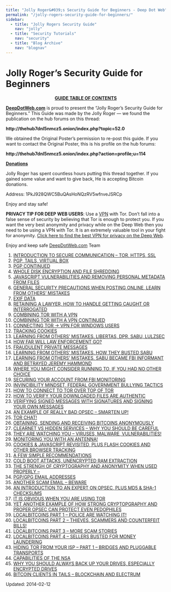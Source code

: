```yaml
---
title: "Jolly Roger&#039;s Security Guide for Beginners - Deep Dot Web"
permalink: "/jolly-rogers-security-guide-for-beginners/"
sidebar:
  - title: "Jolly Rogers Security Guide"
    nav: "jolly"
  - title: "Security Tutorials"
    nav: "security"
  - title: "Blog Archive"
    nav: "blognav"
---
```


<h1 class="name post-title entry-title" itemprop="name">Jolly Roger&#8217;s Security Guide for Beginners</h1>
<div class="clear"></div>
<div class="entry">
<div align="center"><span style="text-decoration: underline;"><strong>GUIDE TABLE OF CONTENTS</strong></span></div>
<p><a href="/"><strong>DeepDotWeb.com</strong></a> is proud to present the “Jolly Roger’s Security Guide for Beginners.” This Guide was made by the Jolly Roger &#8212; we found the publication on the hub forums on this thread:</p>
<p><strong>http://thehub7dnl5nmcz5.onion/index.php?topic=52.0</strong></p>
<p>We obtained the Original Poster’s permission to re-post this guide. If you want to contact the Original Poster, this is his profile on the hub forums:</p>
<p><strong>http://thehub7dnl5nmcz5.onion/index.php?action=profile;u=114</strong></p>
<p><span style="text-decoration: underline;"><strong>Donations</strong></span></p>
<p>Jolly Roger has spent countless hours putting this thread together. If you gained some value and want to give back, He is accepting Bitcoin donations.</p>
<p>Address: 1PkJ928QWC5BuQAsHoNQzRV5wfnveJSRCp</p>
<p>Enjoy and stay safe!</p>
<p><strong>PRIVACY TIP FOR DEEP WEB USERS</strong>: Use a <a href="/vpn-comparison-chart/">VPN</a> with Tor. Don’t fall into a false sense of security by believing that Tor is enough to protect you. If you want the very best anonymity and privacy while on the Deep Web then you need to be using a VPN with Tor. It is an extremely valuable tool in your fight for anonymity. <a href="/vpn-comparison-chart/">Click here to find the best VPN for privacy on the Deep Web</a>.</p>
<p>Enjoy and keep safe <a href="">DeepDotWeb.com</a> Team</p>
<ol>
<li><a href="/jolly-rogers-security-guide-for-beginners/introduction-to-secure-communication-tor-https-ssl/">INTRODUCTION TO SECURE COMMUNICATION &#8211; TOR, HTTPS, SSL</a></li>
<li><a href="/jolly-rogers-security-guide-for-beginners/pgp-tails-virtual-box/">PGP, TAILS, VIRTUAL BOX</a></li>
<li><a href="/jolly-rogers-security-guide-for-beginners/pgp-continued/">PGP CONTINUED</a></li>
<li><a href="/jolly-rogers-security-guide-for-beginners/whole-disk-encryption-and-file-shredding/">WHOLE DISK ENCRYPTION AND FILE SHREDDING</a></li>
<li><a href="/jolly-rogers-security-guide-for-beginners/javascript-vulnerabilities-and-removing-personal-metadata-from-files/">JAVASCRIPT VULNERABILITIES AND REMOVING PERSONAL METADATA FROM FILES</a></li>
<li><a href="/jolly-rogers-security-guide-for-beginners/general-security-precautions-when-posting-online-learn-from-others-mistakes/">GENERAL SECURITY PRECAUTIONS WHEN POSTING ONLINE, LEARN FROM OTHERS&#8217; MISTAKES</a></li>
<li><a href="/jolly-rogers-security-guide-for-beginners/exif-data/">EXIF DATA</a></li>
<li><a href="/jolly-rogers-security-guide-for-beginners/retaining-a-lawyer-how-to-handle-getting-caught-or-interrogated/">RETAINING A LAWYER, HOW TO HANDLE GETTING CAUGHT OR INTERROGATED</a></li>
<li><a href="/jolly-rogers-security-guide-for-beginners/combining-tor-with-a-vpn/">COMBINING TOR WITH A VPN</a></li>
<li><a href="/jolly-rogers-security-guide-for-beginners/combining-tor-with-a-vpn-continued/">COMBINING TOR WITH A VPN CONTINUED</a></li>
<li><a href="/jolly-rogers-security-guide-for-beginners/connecting-tor-vpn-for-windows-users/">CONNECTING TOR -&gt; VPN FOR WINDOWS USERS</a></li>
<li><a href="/jolly-rogers-security-guide-for-beginners/tracking-cookies/">TRACKING COOKIES</a></li>
<li><a href="/jolly-rogers-security-guide-for-beginners/learning-from-others-mistakes-libertas-dpr-sabu-lulzsec/">LEARNING FROM OTHERS&#8217; MISTAKES. LIBERTAS, DPR, SABU, LULZSEC</a></li>
<li><a href="/jolly-rogers-security-guide-for-beginners/how-far-will-law-enforcement-go/">HOW FAR WILL LAW ENFORCEMENT GO?</a></li>
<li><a href="/jolly-rogers-security-guide-for-beginners/fraudulent-private-messages/">FRAUDULENT PRIVATE MESSAGES</a></li>
<li><a href="/jolly-rogers-security-guide-for-beginners/learning-from-others-mistakes-how-they-busted-sabu/">LEARNING FROM OTHERS&#8217; MISTAKES. HOW THEY BUSTED SABU</a></li>
<li><a href="/jolly-rogers-security-guide-for-beginners/learning-from-others-mistakes-sabu-became-fbi-informant-and-betrayed-jeremy-hammond/">LEARNING FROM OTHERS&#8217; MISTAKES. SABU BECAME FBI INFORMANT AND BETRAYED JEREMY HAMMOND</a></li>
<li><a href="/jolly-rogers-security-guide-for-beginners/where-you-might-consider-running-to-if-you-had-no-other-choice/">WHERE YOU MIGHT CONSIDER RUNNING TO, IF YOU HAD NO OTHER CHOICE</a></li>
<li><a href="/jolly-rogers-security-guide-for-beginners/securing-your-account-from-fbi-monitoring/">SECURING YOUR ACCOUNT FROM FBI MONITORING</a></li>
<li><a href="/jolly-rogers-security-guide-for-beginners/invincibility-mindset-federal-government-bullying-tactics/">INVINCIBILITY MINDSET, FEDERAL GOVERNMENT BULLYING TACTICS</a></li>
<li><a href="/jolly-rogers-security-guide-for-beginners/how-to-connect-to-tor-over-top-of-tor/">HOW TO CONNECT TO TOR OVER TOP OF TOR</a></li>
<li><a href="/jolly-rogers-security-guide-for-beginners/how-to-verify-your-downloaded-files-are-authentic/">HOW TO VERIFY YOUR DOWNLOADED FILES ARE AUTHENTIC</a></li>
<li><a href="/jolly-rogers-security-guide-for-beginners/verifying-signed-messages-with-signatures-and-signing-your-own-messages/">VERIFYING SIGNED MESSAGES WITH SIGNATURES AND SIGNING YOUR OWN MESSAGES</a></li>
<li><a href="/jolly-rogers-security-guide-for-beginners/an-example-of-really-bad-opsec-smarten-up/">AN EXAMPLE OF REALLY BAD OPSEC &#8211; SMARTEN UP!</a></li>
<li><a href="/jolly-rogers-security-guide-for-beginners/tor-chat/">TOR CHAT!</a></li>
<li><a href="/jolly-rogers-security-guide-for-beginners/obtaining-sending-and-receiving-bitcoins-anonymously/">OBTAINING, SENDING AND RECEIVING BITCOINS ANONYMOUSLY</a></li>
<li><a href="/jolly-rogers-security-guide-for-beginners/clearnet-vs-hidden-services-why-you-should-be-careful/">CLEARNET VS HIDDEN SERVICES &#8211; WHY YOU SHOULD BE CAREFUL</a></li>
<li><a href="/jolly-rogers-security-guide-for-beginners/they-are-watching-you-viruses-malware-vulnerabilities/">THEY ARE WATCHING YOU &#8211; VIRUSES, MALWARE, VULNERABILITIES!</a></li>
<li><a href="/jolly-rogers-security-guide-for-beginners/monitoring-you-with-an-antenna/">MONITORING YOU WITH AN ANTENNA!</a></li>
<li><a href="/jolly-rogers-security-guide-for-beginners/cookies-javascript-revisited-plus-flash-cookies-and-other-browser-tracking/">COOKIES &amp; JAVASCRIPT REVISITED, PLUS FLASH COOKIES AND OTHER BROWSER TRACKING</a></li>
<li><a href="/jolly-rogers-security-guide-for-beginners/a-few-recommendations/">A FEW SIMPLE RECOMMENDATIONS</a></li>
<li><a href="/jolly-rogers-security-guide-for-beginners/cold-boot-attacks-unencrypted-ram-extraction/">COLD BOOT ATTACKS, UNENCRYPTED RAM EXTRACTION</a></li>
<li><a href="/jolly-rogers-security-guide-for-beginners/the-strengh-of-cryptography-and-anonymity-when-used-properly/">THE STRENGH OF CRYPTOGRAPHY AND ANONYMITY WHEN USED PROPERLY &#8211;</a></li>
<li><a href="/jolly-rogers-security-guide-for-beginners/pgpgpg-email-addresses/">PGP/GPG EMAIL ADDRESSES</a></li>
<li><a href="/jolly-rogers-security-guide-for-beginners/another-scam-email-beware/">ANOTHER SCAM EMAIL &#8211; BEWARE</a></li>
<li><a href="/jolly-rogers-security-guide-for-beginners/an-introduction-to-an-expert-on-opsec-plus-md5-sha-1-checksums/">AN INTRODUCTION TO AN EXPERT ON OPSEC, PLUS MD5 &amp; SHA-1 CHECKSUMS</a></li>
<li><a href="/jolly-rogers-security-guide-for-beginners/it-is-obvious-when-you-are-using-tor/">IT IS OBVIOUS WHEN YOU ARE USING TOR</a></li>
<li><a href="/jolly-rogers-security-guide-for-beginners/yet-another-example-of-how-strong-cryptopgraphy-and-proper-opsec-can-protect-even-pedophiles/">YET ANOTHER EXAMPLE OF HOW STRONG CRYPTOPGRAPHY AND PROPER OPSEC CAN PROTECT EVEN PEDOPHILES</a></li>
<li><a href="/jolly-rogers-security-guide-for-beginners/localbitcoins-part-1-police-are-watching-it/">LOCALBITCOINS PART 1 &#8211; POLICE ARE WATCHING IT!</a></li>
<li><a href="/jolly-rogers-security-guide-for-beginners/localbitcoins-part-2-thieves-scammers-and-counterfeit-bills/">LOCALBITCOINS PART 2 &#8211; THIEVES, SCAMMERS AND COUNTERFEIT BILLS!</a></li>
<li><a href="/jolly-rogers-security-guide-for-beginners/localbitcoins-part-3-more-scam-stories/">LOCALBITCOINS PART 3 &#8211; MORE SCAM STORIES</a></li>
<li><a href="/jolly-rogers-security-guide-for-beginners/localbitcoins-part-4-sellers-busted-for-money-laundering/">LOCALBITCOINS PART 4 &#8211; SELLERS BUSTED FOR MONEY LAUNDERING</a></li>
<li><a href="/jolly-rogers-security-guide-for-beginners/hiding-tor-from-your-isp-part-1-bridges-and-pluggable-transports/">HIDING TOR FROM YOUR ISP &#8211; PART 1 &#8211; BRIDGES AND PLUGGABLE TRANSPORTS</a></li>
<li><a href="/jolly-rogers-security-guide-for-beginners/capabilities-of-the-nsa/">CAPABILITIES OF THE NSA</a></li>
<li><a href="/jolly-rogers-security-guide-for-beginners/always-back-drives-especially-encrypted-drives/">WHY YOU SHOULD ALWAYS BACK UP YOUR DRIVES, ESPECIALLY ENCRYPTED DRIVES</a></li>
<li><a href="/jolly-rogers-security-guide-for-beginners/bitcoin-clients-tails-blockchain-electrum/">BITCOIN CLIENTS IN TAILS &#8211; BLOCKCHAIN AND ELECTRUM</a></li>
</ol>
</div>

Updated: 2014-02-12